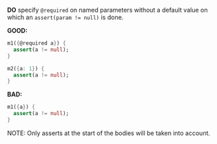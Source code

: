 **DO** specify `@required` on named parameters without a default value on which 
an `assert(param != null)` is done.

**GOOD:**
```dart
m1({@required a}) {
  assert(a != null);
}

m2({a: 1}) {
  assert(a != null);
}
```

**BAD:**
```dart
m1({a}) {
  assert(a != null);
}
```

NOTE: Only asserts at the start of the bodies will be taken into account.

